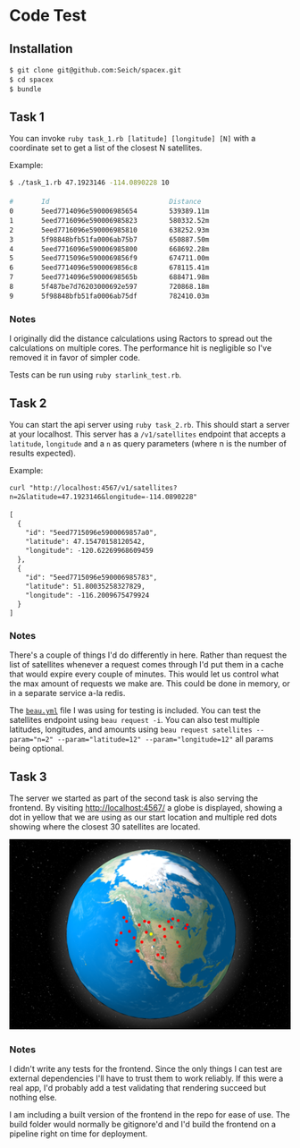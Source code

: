 # Code Test

## Installation

```sh
$ git clone git@github.com:Seich/spacex.git
$ cd spacex
$ bundle
```

## Task 1

You can invoke `ruby task_1.rb [latitude] [longitude] [N]` with a coordinate set
to get a list of the closest N satellites.

Example:

```sh
$ ./task_1.rb 47.1923146 -114.0890228 10

#       Id                              Distance
0       5eed7714096e590006985654        539389.11m
1       5eed7716096e590006985823        580332.52m
2       5eed7716096e590006985810        638252.93m
3       5f98848bfb51fa0006ab75b7        650887.50m
4       5eed7716096e590006985800        668692.28m
5       5eed7715096e5900069856f9        674711.00m
6       5eed7714096e5900069856c8        678115.41m
7       5eed7714096e59000698565b        688471.98m
8       5f487be7d76203000692e597        720868.18m
9       5f98848bfb51fa0006ab75df        782410.03m
```

### Notes

I originally did the distance calculations using Ractors to spread out the
calculations on multiple cores. The performance hit is negligible so I've
removed it in favor of simpler code.

Tests can be run using `ruby starlink_test.rb`.

## Task 2

You can start the api server using `ruby task_2.rb`. This should start a server
at your localhost. This server has a `/v1/satellites` endpoint that accepts a
`latitude`, `longitude` and a `n` as query parameters (where n is the number of
results expected).

Example:

```
curl "http://localhost:4567/v1/satellites?n=2&latitude=47.1923146&longitude=-114.0890228"

[
  {
    "id": "5eed7715096e5900069857a0",
    "latitude": 47.15470158120542,
    "longitude": -120.62269968609459
  },
  {
    "id": "5eed7715096e590006985783",
    "latitude": 51.80035258327829,
    "longitude": -116.2009675479924
  }
]

```

### Notes
There's a couple of things I'd do differently in here. Rather than request the
list of satellites whenever a request comes through I'd put them in a cache that
would expire every couple of minutes. This would let us control what the
max amount of requests we make are. This could be done in memory, or in a
separate service a-la redis.

The [`beau.yml`](https://beaujs.com/) file I was using for testing is included.
You can test the satellites endpoint using `beau request -i`. You can also test
multiple latitudes, longitudes, and amounts using `beau request satellites
--param="n=2" --param="latitude=12" --param="longitude=12"` all params being
optional.

## Task 3

The server we started as part of the second task is also serving the frontend.
By visiting [http://localhost:4567/](http://localhost:4567/) a globe is
displayed, showing a dot in yellow that we are using as our start location and
multiple red dots showing where the closest 30 satellites are located.

![Screenshot showing a globe with red and yellow dots](/media/screenshot.png)

### Notes

I didn't write any tests for the frontend. Since the only things I can test are
external dependencies I'll have to trust them to work reliably. If this were a
real app, I'd probably add a test validating that rendering succeed but nothing
else.

I am including a built version of the frontend in the repo for ease of use. The
build folder would normally be gitignore'd and I'd build the frontend on a
pipeline right on time for deployment.
